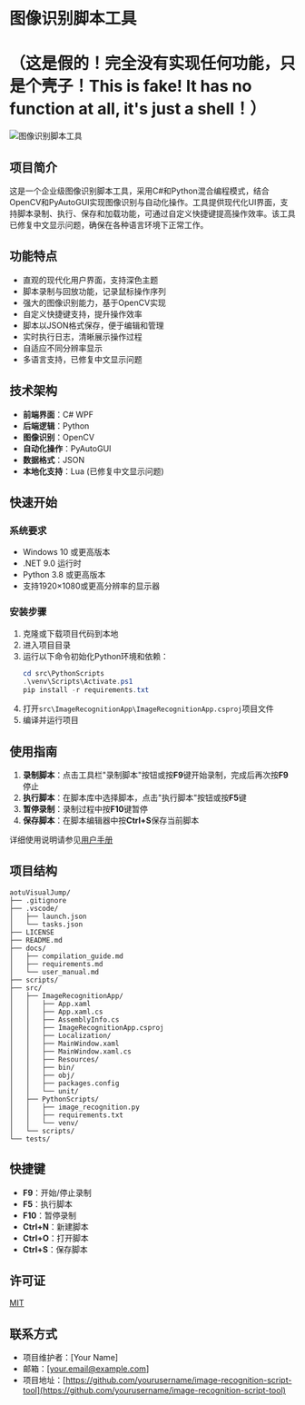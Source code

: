 # 图像识别脚本工具
# （这是假的！完全没有实现任何功能，只是个壳子！This is fake! It has no function at all, it's just a shell！）

 ![图像识别脚本工具](https://via.placeholder.com/800x450?text=图像识别脚本工具)

## 项目简介
这是一个企业级图像识别脚本工具，采用C#和Python混合编程模式，结合OpenCV和PyAutoGUI实现图像识别与自动化操作。工具提供现代化UI界面，支持脚本录制、执行、保存和加载功能，可通过自定义快捷键提高操作效率。该工具已修复中文显示问题，确保在各种语言环境下正常工作。

## 功能特点
- 直观的现代化用户界面，支持深色主题
- 脚本录制与回放功能，记录鼠标操作序列
- 强大的图像识别能力，基于OpenCV实现
- 自定义快捷键支持，提升操作效率
- 脚本以JSON格式保存，便于编辑和管理
- 实时执行日志，清晰展示操作过程
- 自适应不同分辨率显示
- 多语言支持，已修复中文显示问题

## 技术架构
- **前端界面**：C# WPF
- **后端逻辑**：Python
- **图像识别**：OpenCV
- **自动化操作**：PyAutoGUI
- **数据格式**：JSON
- **本地化支持**：Lua (已修复中文显示问题)

## 快速开始

### 系统要求
- Windows 10 或更高版本
- .NET 9.0 运行时
- Python 3.8 或更高版本
- 支持1920×1080或更高分辨率的显示器

### 安装步骤
1. 克隆或下载项目代码到本地
2. 进入项目目录
3. 运行以下命令初始化Python环境和依赖：
   ```powershell
   cd src\PythonScripts
   .\venv\Scripts\Activate.ps1
   pip install -r requirements.txt
   ```
4. 打开`src\ImageRecognitionApp\ImageRecognitionApp.csproj`项目文件
5. 编译并运行项目

## 使用指南
1. **录制脚本**：点击工具栏"录制脚本"按钮或按**F9**键开始录制，完成后再次按**F9**停止
2. **执行脚本**：在脚本库中选择脚本，点击"执行脚本"按钮或按**F5**键
3. **暂停录制**：录制过程中按**F10**键暂停
4. **保存脚本**：在脚本编辑器中按**Ctrl+S**保存当前脚本

详细使用说明请参见[用户手册](docs/user_manual.md)

## 项目结构
```
aotuVisualJump/
├── .gitignore
├── .vscode/
│   ├── launch.json
│   └── tasks.json
├── LICENSE
├── README.md
├── docs/
│   ├── compilation_guide.md
│   ├── requirements.md
│   └── user_manual.md
├── scripts/
├── src/
│   ├── ImageRecognitionApp/
│   │   ├── App.xaml
│   │   ├── App.xaml.cs
│   │   ├── AssemblyInfo.cs
│   │   ├── ImageRecognitionApp.csproj
│   │   ├── Localization/
│   │   ├── MainWindow.xaml
│   │   ├── MainWindow.xaml.cs
│   │   ├── Resources/
│   │   ├── bin/
│   │   ├── obj/
│   │   ├── packages.config
│   │   └── unit/
│   ├── PythonScripts/
│   │   ├── image_recognition.py
│   │   ├── requirements.txt
│   │   └── venv/
│   └── scripts/
└── tests/
```

## 快捷键
- **F9**：开始/停止录制
- **F5**：执行脚本
- **F10**：暂停录制
- **Ctrl+N**：新建脚本
- **Ctrl+O**：打开脚本
- **Ctrl+S**：保存脚本

## 许可证
[MIT](LICENSE)

## 联系方式
- 项目维护者：[Your Name]
- 邮箱：[your.email@example.com]
- 项目地址：[https://github.com/yourusername/image-recognition-script-tool](https://github.com/yourusername/image-recognition-script-tool)